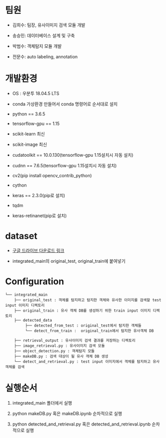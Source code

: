 
# 팀원

- 김희수: 팀장, 유사이미지 검색 모듈 개발

- 송승민: 데이터베이스 설계 및 구축

- 박범수: 객체탐지 모듈 개발

- 전문수: auto labeling, annotation

# 개발환경

- OS : 우분투 18.04.5 LTS

- conda 가상환경 만들어서 conda 명령어로 순서대로 설치

- python == 3.6.5

- tensorflow-gpu == 1.15

- scikit-learn 최신

- scikit-image 최신

- cudatoolkit == 10.0.130(tensorflow-gpu 1.15설치시 자동 설치)

- cudnn == 7.6.5(tensorflow-gpu 1.15설치시 자동 설치)

- cv2(pip install opencv_contrib_python)

- cython

- keras == 2.3.0(pip로 설치)

- tqdm

- keras-retinanet(pip로 설치)

# dataset

- [구글 드라이브 다운로드 링크](https://drive.google.com/drive/folders/1LUcWabcn_bu5u9iSkQN7LKuIzLStX832?usp=sharing)

- integrated_main의 original_test, original_train에 붙여넣기

# Configuration

```
└── integrated_main
    ├── original_test : 객체를 탐지하고 탐지한 객체와 유사한 이미지를 검색할 test input 이미지 디렉토리
    ├── original_train : 유사 객체 DB를 생성하기 위한 train input 이미지 디렉토리
    ├── detected_data
         ├── detected_from_test : original_test에서 탐지한 객체들
         └── detect_from_train :  original_train에서 탐지한 유사객체 DB

    ├── retrieval_output : 유사이미지 검색 결과를 저장하는 디렉토리
    ├── image_retrieval.py : 유사이미지 검색 모듈
    ├── object_detection.py : 객체탐지 모듈
    ├── makeDB.py : 검색 대상이 될 유사 객체 DB 생성
    └── detect_and_retrieval.py : test input 이미지에서 객체를 탐지하고 유사 객체를 검색

```

# 실행순서

1. integrated_main 폴더에서 실행

2. python makeDB.py 혹은 makeDB.ipynb 순차적으로 실행

3. python detected_and_retrieval.py 혹은 detected_and_retrieval.ipynb 순차적으로 실행
